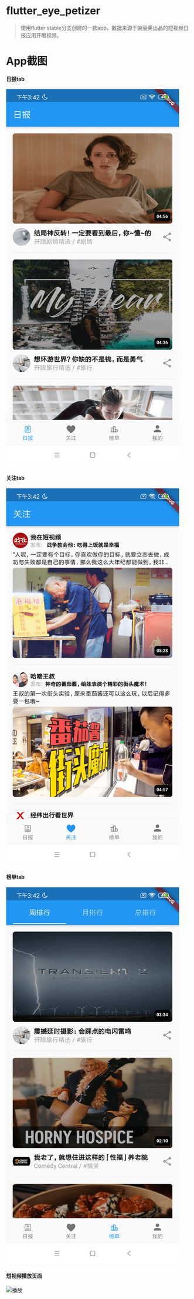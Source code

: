 # flutter_eye_petizer
> 使用flutter stable分支创建的一款app，数据来源于豌豆荚出品的短视频日报应用开眼视频。
# App截图
#### 日报tab
![日报](https://github.com/whisper90/flutter_eye_petizer/blob/master/screenshots/Screenshot_daily.png) 
#### 关注tab
![关注](https://github.com/whisper90/flutter_eye_petizer/blob/master/screenshots/Screenshot_follow.png)
#### 榜单tab
![榜单](https://github.com/whisper90/flutter_eye_petizer/blob/master/screenshots/Screenshot_billboard.png)
#### 短视频播放页面
![播放](https://github.com/whisper90/flutter_eye_petizer/blob/master/screenshots/Screenshot_play)
